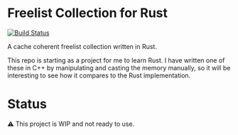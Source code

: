 # Freelist Collection for Rust

[![Build Status](https://github.com/alex-vzyl/freelist/workflows/Build/badge.svg)](https://github.com/alex-vzyl/freelist/actions?workflow=Build) 

A cache coherent freelist collection written in Rust.

This repo is starting as a project for me to learn Rust.  I have written one of these in C++ by manipulating and casting the memory manually, so it will be interesting to see how it compares to the Rust implementation.

# Status

⚠️ This project is WIP and not ready to use.
